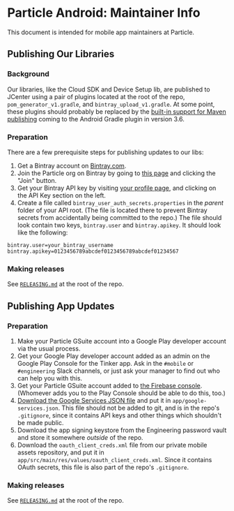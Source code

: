 # Particle Android: Maintainer Info

This document is intended for mobile app maintainers at Particle.

## Publishing Our Libraries

### Background
Our libraries, like the Cloud SDK and Device Setup lib, are published to JCenter using a pair of plugins located at the root of the repo, `pom_generator_v1.gradle`, and `bintray_upload_v1.gradle`.  At some point, these plugins should probably be replaced by the [built-in support for Maven publishing](https://developer.android.com/studio/preview/features/#agp-3-6-0) coming to the Android Gradle plugin in version 3.6.

### Preparation
There are a few prerequisite steps for publishing updates to our libs:

1. Get a Bintray account on [Bintray.com](https://bintray.com/).
1. Join the Particle org on Bintray by going to [this page](https://bintray.com/particle) and clicking the "Join" button.
1. Get your Bintray API key by visiting [your profile page](https://bintray.com/profile/edit), and clicking on the API Key section on the left.
1. Create a file called `bintray_user_auth_secrets.properties` in the _parent_ folder of your API root.  (The file is located there to prevent Bintray secrets from accidentally being committed to the repo.)  The file should look contain two keys, `bintray.user` and `bintray.apikey`.  It should look like the following:
```properties
bintray.user=your_bintray_username
bintray.apikey=0123456789abcdef0123456789abcdef01234567
```

### Making releases

See [`RELEASING.md`](../RELEASING.md) at the root of the repo.


## Publishing App Updates

### Preparation

1. Make your Particle GSuite account into a Google Play developer account via the usual process.
1. Get your Google Play developer account added as an admin on the Google Play Console for the Tinker app.  Ask in the `#mobile` or `#engineering` Slack channels, or just ask your manager to find out who can help you with this.
1. Get your Particle GSuite account added to [the Firebase console](https://console.firebase.google.com/project/particle-app/).  (Whomever adds you to the Play Console should be able to do this, too.)
1. [Download the Google Services JSON file](https://support.google.com/firebase/answer/7015592) and put it in `app/google-services.json`.  This file should not be added to git, and is in the repo's `.gitignore`, since it contains API keys and other things which shouldn't be made public.
1. Download the app signing keystore from the Engineering password vault and store it somewhere _outside_ of the repo.
1. Download the `oauth_client_creds.xml` file from our private mobile assets repository, and put it in `app/src/main/res/values/oauth_client_creds.xml`.  Since it contains OAuth secrets, this file is also part of the repo's `.gitignore`.


### Making releases

See [`RELEASING.md`](../RELEASING.md) at the root of the repo.

